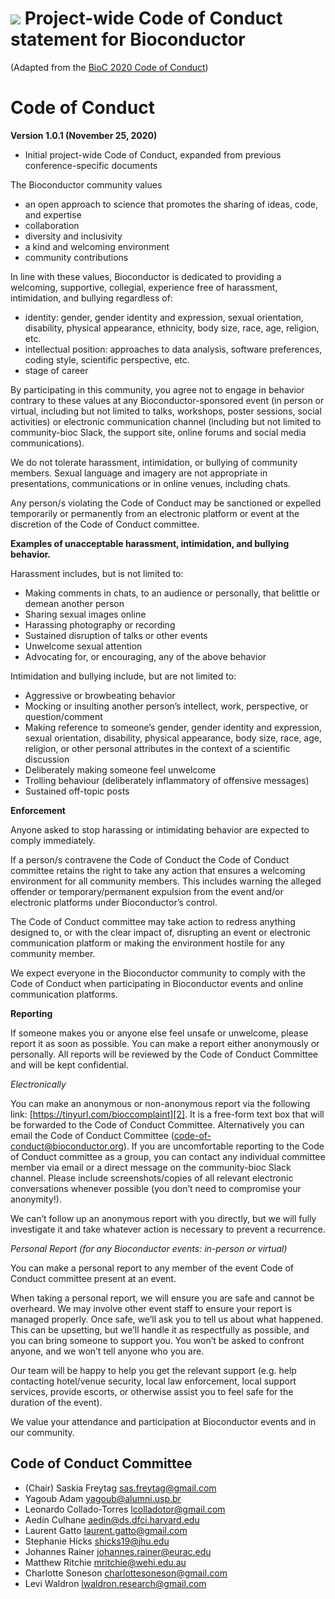 # ![](/images/icons/magnifier.gif) Project-wide Code of Conduct statement for Bioconductor

(Adapted from the [BioC 2020 Code of Conduct][1])

# Code of Conduct

**Version 1.0.1 (November 25, 2020)**

* Initial project-wide Code of Conduct, expanded from previous conference-specific documents


The Bioconductor community values

* an open approach to science that promotes the sharing of ideas, code, and expertise
* collaboration
* diversity and inclusivity
* a kind and welcoming environment
* community contributions

In line with these values, Bioconductor is dedicated to providing a welcoming, supportive, collegial, experience free of harassment, intimidation, and bullying regardless of:

* identity: gender, gender identity and expression, sexual orientation, disability, physical appearance, ethnicity, body size, race, age, religion, etc.
* intellectual position: approaches to data analysis, software preferences, coding style, scientific perspective, etc.
* stage of career

By participating in this community, you agree not to engage in behavior contrary to these values at any Bioconductor-sponsored event (in person or virtual, including but not limited to talks, workshops, poster sessions, social activities) or electronic communication channel (including but not limited to community-bioc Slack, the support site, online forums and social media communications).

We do not tolerate harassment, intimidation, or bullying of community members. Sexual language and imagery are not appropriate in presentations, communications or in online venues, including chats.

Any person/s violating the Code of Conduct may be sanctioned or expelled temporarily or permanently from an electronic platform or event at the discretion of the Code of Conduct committee.

**Examples of unacceptable harassment, intimidation, and bullying behavior.**

Harassment includes, but is not limited to:

* Making comments in chats, to an audience or personally, that belittle or demean another person
* Sharing sexual images online
* Harassing photography or recording
* Sustained disruption of talks or other events
* Unwelcome sexual attention
* Advocating for, or encouraging, any of the above behavior

Intimidation and bullying include, but are not limited to:

* Aggressive or browbeating behavior 
* Mocking or insulting another person’s intellect, work, perspective, or question/comment
* Making reference to someone’s gender, gender identity and expression, sexual orientation, disability, physical appearance, body size, race, age, religion, or other personal attributes in the context of a scientific discussion
* Deliberately making someone feel unwelcome
* Trolling behaviour (deliberately inflammatory of offensive messages)
* Sustained off-topic posts


**Enforcement**

Anyone asked to stop harassing or intimidating behavior are expected to comply immediately.

If a person/s contravene the Code of Conduct the Code of Conduct committee retains the right to take any action that ensures a welcoming environment for all community members. This includes warning the alleged offender or temporary/permanent expulsion from the event and/or electronic platforms under Bioconductor’s control.

The Code of Conduct committee may take action to redress anything designed to, or with the clear impact of, disrupting an event or electronic communication platform or making the environment hostile for any community member.

We expect everyone in the Bioconductor community to comply with the Code of Conduct when participating in Bioconductor events and online communication platforms.

**Reporting**

If someone makes you or anyone else feel unsafe or unwelcome, please report it as soon as possible. You can make a report either anonymously or personally. All reports will be reviewed by the Code of Conduct Committee and will be kept confidential.

_Electronically_

You can make an anonymous or non-anonymous report via the following link:
[https://tinyurl.com/bioccomplaint][2]. It is a free-form text box that will be forwarded to the Code of Conduct Committee. Alternatively you can email the Code of Conduct Committee (code-of-conduct@bioconductor.org). If you are uncomfortable reporting to the Code of Conduct committee as a group, you can contact any individual committee member via email or a direct message on the community-bioc Slack channel. Please include screenshots/copies of all relevant electronic conversations whenever possible (you don’t need to compromise your anonymity!).

We can’t follow up an anonymous report with you directly, but we will fully investigate it and take whatever action is necessary to prevent a recurrence.

_Personal Report (for any Bioconductor events: in-person or virtual)_

You can make a personal report to any member of the event Code of Conduct committee present at an event. 

When taking a personal report, we will ensure you are safe and cannot be overheard. We may involve other event staff to ensure your report is managed properly. Once safe, we’ll ask you to tell us about what happened. This can be upsetting, but we’ll handle it as respectfully as possible, and you can bring someone to support you. You won’t be asked to confront anyone, and we won’t tell anyone who you are.

Our team will be happy to help you get the relevant support (e.g. help contacting hotel/venue security, local law enforcement, local support services, provide escorts, or otherwise assist you to feel safe for the duration of the event).

We value your attendance and participation at Bioconductor events and in our community.


## Code of Conduct Committee 

* (Chair) Saskia Freytag sas.freytag@gmail.com
* Yagoub Adam yagoub@alumni.usp.br
* Leonardo Collado-Torres lcolladotor@gmail.com
* Aedín Culhane aedin@ds.dfci.harvard.edu
* Laurent Gatto laurent.gatto@gmail.com
* Stephanie Hicks shicks19@jhu.edu
* Johannes Rainer johannes.rainer@eurac.edu
* Matthew Ritchie mritchie@wehi.edu.au
* Charlotte Soneson charlottesoneson@gmail.com
* Levi Waldron lwaldron.research@gmail.com

[1]: https://bioc2020.bioconductor.org/code_of_conduct
[2]: https://tinyurl.com/bioccomplaint
